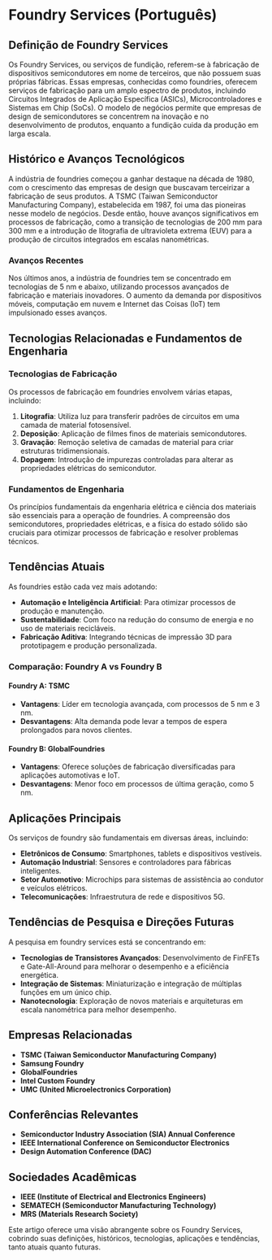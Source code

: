 # Foundry Services (Português)

## Definição de Foundry Services

Os Foundry Services, ou serviços de fundição, referem-se à fabricação de dispositivos semicondutores em nome de terceiros, que não possuem suas próprias fábricas. Essas empresas, conhecidas como foundries, oferecem serviços de fabricação para um amplo espectro de produtos, incluindo Circuitos Integrados de Aplicação Específica (ASICs), Microcontroladores e Sistemas em Chip (SoCs). O modelo de negócios permite que empresas de design de semicondutores se concentrem na inovação e no desenvolvimento de produtos, enquanto a fundição cuida da produção em larga escala.

## Histórico e Avanços Tecnológicos

A indústria de foundries começou a ganhar destaque na década de 1980, com o crescimento das empresas de design que buscavam terceirizar a fabricação de seus produtos. A TSMC (Taiwan Semiconductor Manufacturing Company), estabelecida em 1987, foi uma das pioneiras nesse modelo de negócios. Desde então, houve avanços significativos em processos de fabricação, como a transição de tecnologias de 200 mm para 300 mm e a introdução de litografia de ultravioleta extrema (EUV) para a produção de circuitos integrados em escalas nanométricas.

### Avanços Recentes

Nos últimos anos, a indústria de foundries tem se concentrado em tecnologias de 5 nm e abaixo, utilizando processos avançados de fabricação e materiais inovadores. O aumento da demanda por dispositivos móveis, computação em nuvem e Internet das Coisas (IoT) tem impulsionado esses avanços.

## Tecnologias Relacionadas e Fundamentos de Engenharia

### Tecnologias de Fabricação

Os processos de fabricação em foundries envolvem várias etapas, incluindo:

1. **Litografia**: Utiliza luz para transferir padrões de circuitos em uma camada de material fotosensível.
2. **Deposição**: Aplicação de filmes finos de materiais semicondutores.
3. **Gravação**: Remoção seletiva de camadas de material para criar estruturas tridimensionais.
4. **Dopagem**: Introdução de impurezas controladas para alterar as propriedades elétricas do semicondutor.

### Fundamentos de Engenharia

Os princípios fundamentais da engenharia elétrica e ciência dos materiais são essenciais para a operação de foundries. A compreensão dos semicondutores, propriedades elétricas, e a física do estado sólido são cruciais para otimizar processos de fabricação e resolver problemas técnicos.

## Tendências Atuais

As foundries estão cada vez mais adotando:

- **Automação e Inteligência Artificial**: Para otimizar processos de produção e manutenção.
- **Sustentabilidade**: Com foco na redução do consumo de energia e no uso de materiais recicláveis.
- **Fabricação Aditiva**: Integrando técnicas de impressão 3D para prototipagem e produção personalizada.

### Comparação: Foundry A vs Foundry B

#### Foundry A: TSMC

- **Vantagens**: Líder em tecnologia avançada, com processos de 5 nm e 3 nm.
- **Desvantagens**: Alta demanda pode levar a tempos de espera prolongados para novos clientes.

#### Foundry B: GlobalFoundries

- **Vantagens**: Oferece soluções de fabricação diversificadas para aplicações automotivas e IoT.
- **Desvantagens**: Menor foco em processos de última geração, como 5 nm.

## Aplicações Principais

Os serviços de foundry são fundamentais em diversas áreas, incluindo:

- **Eletrônicos de Consumo**: Smartphones, tablets e dispositivos vestíveis.
- **Automação Industrial**: Sensores e controladores para fábricas inteligentes.
- **Setor Automotivo**: Microchips para sistemas de assistência ao condutor e veículos elétricos.
- **Telecomunicações**: Infraestrutura de rede e dispositivos 5G.

## Tendências de Pesquisa e Direções Futuras

A pesquisa em foundry services está se concentrando em:

- **Tecnologias de Transistores Avançados**: Desenvolvimento de FinFETs e Gate-All-Around para melhorar o desempenho e a eficiência energética.
- **Integração de Sistemas**: Miniaturização e integração de múltiplas funções em um único chip.
- **Nanotecnologia**: Exploração de novos materiais e arquiteturas em escala nanométrica para melhor desempenho.

## Empresas Relacionadas

- **TSMC (Taiwan Semiconductor Manufacturing Company)**
- **Samsung Foundry**
- **GlobalFoundries**
- **Intel Custom Foundry**
- **UMC (United Microelectronics Corporation)**

## Conferências Relevantes

- **Semiconductor Industry Association (SIA) Annual Conference**
- **IEEE International Conference on Semiconductor Electronics**
- **Design Automation Conference (DAC)**

## Sociedades Acadêmicas

- **IEEE (Institute of Electrical and Electronics Engineers)**
- **SEMATECH (Semiconductor Manufacturing Technology)**
- **MRS (Materials Research Society)**

Este artigo oferece uma visão abrangente sobre os Foundry Services, cobrindo suas definições, históricos, tecnologias, aplicações e tendências, tanto atuais quanto futuras.